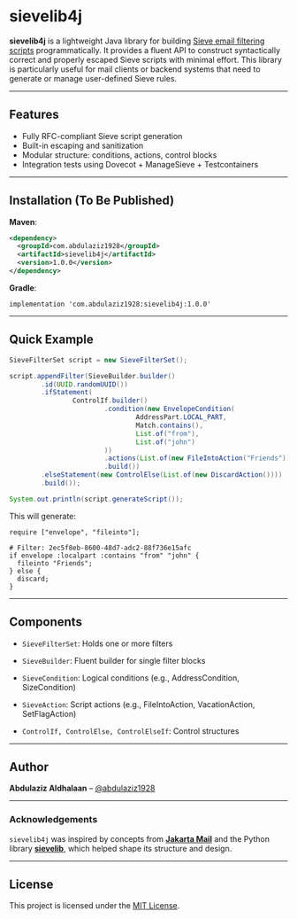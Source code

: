 # sievelib4j

**sievelib4j** is a lightweight Java library for building [Sieve email filtering scripts](https://datatracker.ietf.org/doc/html/rfc5228) programmatically. It provides a fluent API to construct syntactically correct and properly escaped Sieve scripts with minimal effort. This library is particularly useful for mail clients or backend systems that need to generate or manage user-defined Sieve rules.

---

## Features

- Fully RFC-compliant Sieve script generation
- Built-in escaping and sanitization
- Modular structure: conditions, actions, control blocks
- Integration tests using Dovecot + ManageSieve + Testcontainers

---

## Installation (To Be Published)

**Maven**:

```xml
<dependency>
  <groupId>com.abdulaziz1928</groupId>
  <artifactId>sievelib4j</artifactId>
  <version>1.0.0</version>
</dependency>
```

**Gradle**:

```
implementation 'com.abdulaziz1928:sievelib4j:1.0.0'
```

---


## Quick Example

```java
SieveFilterSet script = new SieveFilterSet();

script.appendFilter(SieveBuilder.builder()
        .id(UUID.randomUUID())
        .ifStatement(
                ControlIf.builder()
                        .condition(new EnvelopeCondition(
                                AddressPart.LOCAL_PART,
                                Match.contains(),
                                List.of("from"),
                                List.of("john")
                        ))
                        .actions(List.of(new FileIntoAction("Friends")))
                        .build())
        .elseStatement(new ControlElse(List.of(new DiscardAction())))
        .build());

System.out.println(script.generateScript());
```

This will generate:

```sieve
require ["envelope", "fileinto"];

# Filter: 2ec5f8eb-8600-48d7-adc2-88f736e15afc
if envelope :localpart :contains "from" "john" {
  fileinto "Friends";
} else {
  discard;
}

```

---

## Components
- ```SieveFilterSet```: Holds one or more filters

- ```SieveBuilder```: Fluent builder for single filter blocks

- ```SieveCondition```: Logical conditions (e.g., AddressCondition, SizeCondition)

- ```SieveAction```: Script actions (e.g., FileIntoAction, VacationAction, SetFlagAction)

- ```ControlIf, ControlElse, ControlElseIf```: Control structures

---

## Author
**Abdulaziz Aldhalaan** – [@abdulaziz1928](https://github.com/abdulaziz1928)

---

### Acknowledgements

`sievelib4j` was inspired by concepts from **[Jakarta Mail](https://jakarta.ee/specifications/mail)** and the Python library **[sievelib](https://github.com/tonioo/sievelib)**, which helped shape its structure and design.

---

## License

This project is licensed under the [MIT License](LICENSE).
